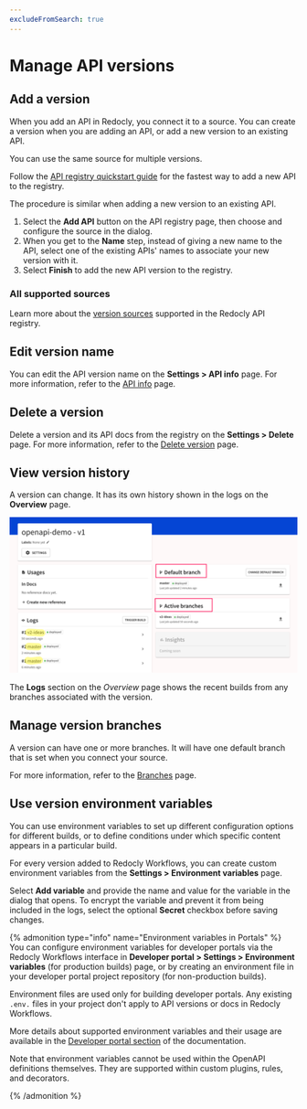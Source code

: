 ```yaml
---
excludeFromSearch: true
---
```


# Manage API versions

## Add a version

When you add an API in Redocly, you connect it to a source. You can create a version when you are adding an API, or add a new version to an existing API.

You can use the same source for multiple versions.

Follow the [API registry quickstart guide](/docs-legacy/api-registry/guides/api-registry-quickstart.md) for the fastest way to add a new API to the registry.

The procedure is similar when adding a new version to an existing API.

1. Select the **Add API** button on the API registry page, then choose and configure the source in the dialog.
2. When you get to the **Name** step, instead of giving a new name to the API, select one of the existing APIs' names to associate your new version with it.
3. Select **Finish** to add the new API version to the registry.

### All supported sources

Learn more about the [version sources](/docs-legacy/workflows/sources/index.md) supported in the Redocly API registry.

## Edit version name

You can edit the API version name on the **Settings > API info** page. For more information, refer to the [API info](/docs-legacy/api-registry/settings/api-info.md) page.

## Delete a version

Delete a version and its API docs from the registry on the **Settings > Delete** page. For more information, refer to the [Delete version](/docs-legacy/api-registry/settings/delete-version.md) page.

## View version history

A version can change. It has its own history shown in the logs on the **Overview** page.

![version logs](./images/version-history-branches.png)

The **Logs** section on the _Overview_ page shows the recent builds from any branches associated with the version.

## Manage version branches

A version can have one or more branches. It will have one default branch that is set when you connect your source.

For more information, refer to the [Branches](/docs-legacy/api-registry/settings/branches.md) page.

## Use version environment variables

You can use environment variables to set up different configuration options for different builds, or to define conditions under which specific content appears in a particular build.

For every version added to Redocly Workflows, you can create custom environment variables from the **Settings > Environment variables** page.

Select **Add variable** and provide the name and value for the variable in the dialog that opens. To encrypt the variable and prevent it from being included in the logs, select the optional **Secret** checkbox before saving changes.

{% admonition type="info" name="Environment variables in Portals" %}
You can configure environment variables for developer portals via the Redocly Workflows interface in **Developer portal > Settings > Environment variables** (for production builds) page, or by creating an environment file in your developer portal project repository (for non-production builds).

Environment files are used only for building developer portals. Any existing `.env.` files in your project don't apply to API versions or docs in Redocly Workflows.

More details about supported environment variables and their usage are available in the [Developer portal section](/docs-legacy/developer-portal/guides/environment-variables.md) of the documentation.

Note that environment variables cannot be used within the OpenAPI definitions themselves. They are supported within custom plugins, rules, and decorators.

{% /admonition %}
